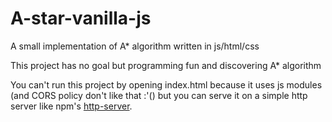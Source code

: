 # A-star-vanilla-js
A small implementation of A* algorithm written in js/html/css

This project has no goal but programming fun and discovering A* algorithm

You can't run this project by opening index.html because it uses js modules (and CORS policy don't like that :'() but you can serve it on a simple http server like npm's [http-server](https://www.npmjs.com/package/http-server).
